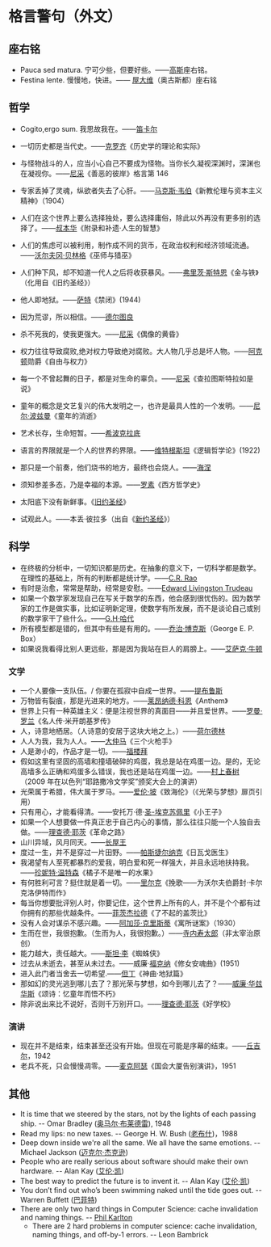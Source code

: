 # 格言警句（外文）

## 座右铭

- Pauca sed matura. 宁可少些，但要好些。——[高斯](../wiki/高斯.md)座右铭。
- Festina lente. 慢慢地，快进。—— [屋大维](../wiki/屋大维.md)（奥古斯都）座右铭

## 哲学

- Cogito,ergo sum. 我思故我在。——[笛卡尔](../wiki/笛卡尔.md)
- 一切历史都是当代史。——[克罗齐](../wiki/克罗齐.md)《历史学的理论和实际》
- 与怪物战斗的人，应当小心自己不要成为怪物。当你长久凝视深渊时，深渊也在凝视你。——[尼采](../wiki/尼采.md)《善恶的彼岸》格言第 146
- 专家丢掉了灵魂，纵欲者失去了心肝。——[马克斯·韦伯](../wiki/马克斯·韦伯.md)《新教伦理与资本主义精神》（1904）
- 人们在这个世界上要么选择独处，要么选择庸俗，除此以外再没有更多别的选择了。——[叔本华](../wiki/叔本华.md)《附录和补遗·人生的智慧》
- 人们的焦虑可以被利用，制作成不同的货币，在政治权利和经济领域流通。——[沃尔夫冈·贝林格](../wiki/沃尔夫冈·贝林格.md)《巫师与猎巫》
- 人们种下风，却不知道一代人之后将收获暴风。——[弗里茨·斯特恩](../wiki/弗里茨·斯特恩.md)《金与铁》（化用自《旧约圣经》）
- 他人即地狱。——[萨特](../wiki/萨特.md)《禁闭》(1944)
- 因为荒谬，所以相信。——[德尔图良](../wiki/Tertullianus.md)
- 杀不死我的，使我更强大。——[尼采](../wiki/尼采.md)《偶像的黄昏》
- 权力往往导致腐败,绝对权力导致绝对腐败。大人物几乎总是坏人物。——[阿克顿](../wiki/阿克顿.md)勋爵《自由与权力》
- 每一个不曾起舞的日子，都是对生命的辜负。——[尼采](../wiki/尼采.md)《查拉图斯特拉如是说》
- 童年的概念是文艺复兴的伟大发明之一，也许是最具人性的一个发明。——[尼尔·波兹曼](../wiki/尼尔·波兹曼.md)《童年的消逝》
- 艺术长存，生命短暂。——[希波克拉底](../wiki/希波克拉底.md)
- 语言的界限就是一个人的世界的界限。——[维特根斯坦](../wiki/维特根斯坦.md)《逻辑哲学论》(1922)
- 那只是一个前奏，他们烧书的地方，最终也会烧人。——[海涅](../wiki/海涅.md)
- 须知参差多态，乃是幸福的本源。——[罗素](../wiki/罗素.md)《西方哲学史》

- 太阳底下没有新鲜事。《[旧约圣经](../wiki/旧约圣经.md)》
- 试观此人。——本丢·彼拉多（出自《[新约圣经](../wiki/新约圣经.md)》）

## 科学

- 在终极的分析中，一切知识都是历史。在抽象的意义下，一切科学都是数学。在理性的基础上，所有的判断都是统计学。——[C.R. Rao](../wiki/C.R.%20Rao.md)
- 有时是治愈，常常是帮助，经常是安慰。——[Edward Livingston Trudeau](../wiki/Edward%20Livingston%20Trudeau.md)
- 如果一个数学家发现自己在写关于数学的东西，他会感到很忧伤的。因为数学家的工作是做实事，比如证明新定理，使数学有所发展，而不是谈论自己或别的数学家干了些什么。——[G.H·哈代](../wiki/G.H·哈代.md)
- 所有模型都是错的，但其中有些是有用的。——[乔治·博克斯](../wiki/乔治·博克斯.md)（George E. P. Box）
- 如果说我看得比别人更远些，那是因为我站在巨人的肩膀上。——[艾萨克·牛顿](../wiki/牛顿.md)

### 文学

- 一个人要像一支队伍。/ 你要在孤寂中自成一世界。——[提布鲁斯](../wiki/Tibullus.md)
- 万物皆有裂痕，那是光进来的地方。——[莱昂纳德·科恩](../wiki/莱昂纳德·科恩.md)《Anthem》
- 世界上只有一种英雄主义：便是注视世界的真面目——并且爱世界。——[罗曼·罗兰](../wiki/罗曼·罗兰.md)《名人传·米开朗基罗传》
- 人，诗意地栖居。（人诗意的安居于这块大地之上。）——[荷尔德林](../wiki/荷尔德林.md)
- 人人为我，我为人人。——[大仲马](../wiki/大仲马.md)《三个火枪手》
- 人是渺小的，作品才是一切。——[福楼拜](../wiki/福楼拜.md)
- 假如这里有坚固的高墙和撞墙破碎的鸡蛋，我总是站在鸡蛋一边。是的，无论高墙多么正确和鸡蛋多么错误，我也还是站在鸡蛋一边。——[村上春树](../wiki/村上春树.md)（2009 年在以色列“耶路撒冷文学奖”颁奖大会上的演讲）
- 光荣属于希腊，伟大属于罗马。——[爱伦·坡](../wiki/爱伦·坡.md)《致海伦》（《光荣与梦想》扉页引用）
- 只有用心，才能看得清。——安托万·德·[圣-埃克苏佩里](../wiki/圣-埃克苏佩里.md)《小王子》
- 如果一个人想要做一件真正忠于自己内心的事情，那么往往只能一个人独自去做。——[理查德·耶茨](../wiki/理查德·耶茨.md)《革命之路》
- 山川异域，风月同天。——[长屋王](../wiki/长屋王.md)
- 度过一生，并不是穿过一片田野。——[帕斯捷尔纳克](../wiki/帕斯捷尔纳克.md)《日瓦戈医生》
- 我渴望有人至死都暴烈的爱我，明白爱和死一样强大，并且永远地扶持我。——[珍妮特·温特森](../wiki/珍妮特·温特森.md)《橘子不是唯一的水果》
- 有何胜利可言？挺住就是着一切。——[里尔克](../wiki/里尔克.md)《挽歌——为沃尔夫伯爵封·卡尔克洛伊特而作》
- 每当你想要批评别人时，你要记住，这个世界上所有的人，并不是个个都有过你拥有的那些优越条件。——[菲茨杰拉德](../wiki/菲茨杰拉德.md)《了不起的盖茨比》
- 没有人会对谋杀不感兴趣。——[阿加莎·克里斯蒂](../wiki/阿加莎·克里斯蒂.md)《寓所谜案》（1930）
- 生而在世，我很抱歉。（生而为人，我很抱歉。）——[寺内寿太郎](../wiki/寺内寿太郎.md)（非太宰治原创）
- 能力越大，责任越大。——[斯坦·李](../wiki/斯坦·李.md)《蜘蛛侠》
- 过去从未逝去，甚至从未过去。——威廉·[福克纳](../wiki/福克纳.md)《修女安魂曲》(1951)
- 进入此门者当舍去一切希望.——[但丁](../wiki/但丁.md)《神曲·地狱篇》
- 那如幻的灵光逃到哪儿去了？那光荣与梦想，如今到哪儿去了？——[威廉·华兹华斯](../wiki/威廉·华兹华斯.md)《颂诗：忆童年而悟不朽》
- 除非说出来比不说好，否则千万别开口。——[理查德·耶茨](../wiki/理查德·耶茨.md)《好学校》

### 演讲

- 现在并不是结束，结束甚至还没有开始。但现在可能是序幕的结束。——[丘吉尔](../wiki/丘吉尔.md)，1942
- 老兵不死，只会慢慢凋零。——[麦克阿瑟](../wiki/麦克阿瑟.md)《国会大厦告别演讲》，1951

## 其他

- It is time that we steered by the stars, not by the lights of each passing ship. -- Omar Bradley ([奥马尔·布莱德雷](../wiki/奥马尔·布莱德雷.md)), 1948
- Read my lips: no new taxes. -- George H. W. Bush ([老布什](../wiki/老布什.md))，1988
- Deep down inside we're all the same. We all have the same emotions. -- Michael Jackson ([迈克尔·杰克逊](../wiki/迈克尔·杰克逊.md))
- People who are really serious about software should make their own hardware. -- Alan Kay ([艾伦·凯](../wiki/艾伦·凯.md))
- The best way to predict the future is to invent it. -- Alan Kay ([艾伦·凯](../wiki/艾伦·凯.md))
- You don’t find out who’s been swimming naked until the tide goes out. -- Warren Buffett ([巴菲特](../wiki/巴菲特.md))
- There are only two hard things in Computer Science: cache invalidation and naming things. -- [Phil Karlton](../wiki/Phil%20Karlton.md)
  - There are 2 hard problems in computer science: cache invalidation, naming things, and off-by-1 errors. -- Leon Bambrick
